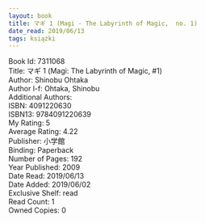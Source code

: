 ```yaml
---
layout: book
title: マギ 1 (Magi - The Labyrinth of Magic,  no. 1)
date_read: 2019/06/13
tags: książki
---
```


Book Id: 7311068<br />
Title: マギ 1 (Magi: The Labyrinth of Magic, #1)<br />
Author: Shinobu Ohtaka<br />
Author l-f: Ohtaka, Shinobu<br />
Additional Authors: <br />
ISBN: 4091220630<br />
ISBN13: 9784091220639<br />
My Rating: 5<br />
Average Rating: 4.22<br />
Publisher: 小学館<br />
Binding: Paperback<br />
Number of Pages: 192<br />
Year Published: 2009<br />
Date Read: 2019/06/13<br />
Date Added: 2019/06/02<br />
Exclusive Shelf: read<br />
Read Count: 1<br />
Owned Copies: 0<br />


